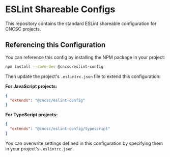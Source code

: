 # ESLint Shareable Configs

This repository contains the standard ESLint shareable configuration for CNCSC projects.

## Referencing this Configuration

You can reference this config by installing the NPM package in your project:

```bash
npm install --save-dev @cncsc/eslint-config
```

Then update the project's `.eslintrc.json` file to extend this configuration:

**For JavaScript projects:**
```json
{
  "extends": "@cncsc/eslint-config"
}
```

**For TypeScript projects:**
```json
{
  "extends": "@cncsc/eslint-config/typescript"
}
```

You can overwrite settings defined in this configuration by specifying them in your project's `.eslintrc.json`.
